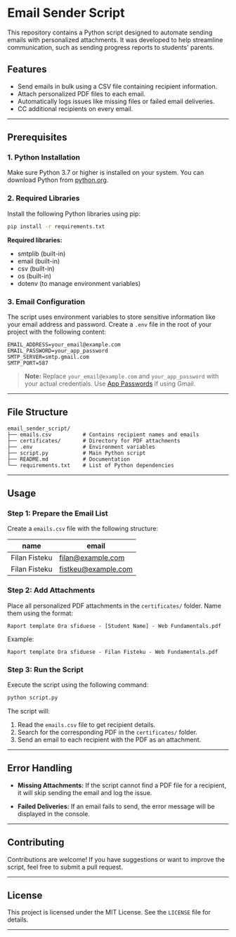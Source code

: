 # Email Sender Script

This repository contains a Python script designed to automate sending emails with personalized attachments. It was developed to help streamline communication, such as sending progress reports to students' parents.

## Features

- Send emails in bulk using a CSV file containing recipient information.
- Attach personalized PDF files to each email.
- Automatically logs issues like missing files or failed email deliveries.
- CC additional recipients on every email.

---

## Prerequisites

### 1. Python Installation
Make sure Python 3.7 or higher is installed on your system. You can download Python from [python.org](https://www.python.org/downloads/).

### 2. Required Libraries
Install the following Python libraries using pip:

```bash
pip install -r requirements.txt
```

**Required libraries:**
- smtplib (built-in)
- email (built-in)
- csv (built-in)
- os (built-in)
- dotenv (to manage environment variables)

### 3. Email Configuration
The script uses environment variables to store sensitive information like your email address and password. Create a `.env` file in the root of your project with the following content:

```
EMAIL_ADDRESS=your_email@example.com
EMAIL_PASSWORD=your_app_password
SMTP_SERVER=smtp.gmail.com
SMTP_PORT=587
```

> **Note:** Replace `your_email@example.com` and `your_app_password` with your actual credentials. Use [App Passwords](https://support.google.com/accounts/answer/185833) if using Gmail.

---

## File Structure

```
email_sender_script/
├── emails.csv          # Contains recipient names and emails
├── certificates/       # Directory for PDF attachments
├── .env                # Environment variables
├── script.py           # Main Python script
├── README.md           # Documentation
└── requirements.txt    # List of Python dependencies
```

---

## Usage

### Step 1: Prepare the Email List
Create a `emails.csv` file with the following structure:

| name         | email              |
|--------------|--------------------|
| Filan Fisteku   | filan@example.com   |
| Filan Fisteku  | fistkeu@example.com    |

### Step 2: Add Attachments
Place all personalized PDF attachments in the `certificates/` folder. Name them using the format:

```
Raport template Ora sfiduese - [Student Name] - Web Fundamentals.pdf
```

Example:
```
Raport template Ora sfiduese - Filan Fisteku - Web Fundamentals.pdf
```

### Step 3: Run the Script
Execute the script using the following command:

```bash
python script.py
```

The script will:
1. Read the `emails.csv` file to get recipient details.
2. Search for the corresponding PDF in the `certificates/` folder.
3. Send an email to each recipient with the PDF as an attachment.

---

## Error Handling

- **Missing Attachments:**
  If the script cannot find a PDF file for a recipient, it will skip sending the email and log the issue.

- **Failed Deliveries:**
  If an email fails to send, the error message will be displayed in the console.

---

## Contributing
Contributions are welcome! If you have suggestions or want to improve the script, feel free to submit a pull request.

---

## License
This project is licensed under the MIT License. See the `LICENSE` file for details.

---
